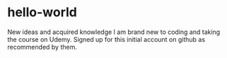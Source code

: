 # hello-world
New ideas and acquired knowledge
I am brand new to coding and taking the course on Udemy.  Signed up for this initial account on github as recommended by them.
